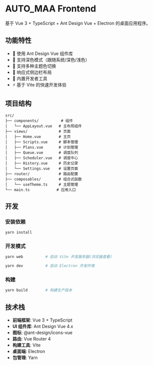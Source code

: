 # AUTO_MAA Frontend

基于 Vue 3 + TypeScript + Ant Design Vue + Electron 的桌面应用程序。

## 功能特性

- 🎨 使用 Ant Design Vue 组件库
- 🌙 支持深色模式（跟随系统/深色/浅色）
- 🎨 支持多种主题色切换
- 📱 响应式侧边栏布局
- 🔧 内置开发者工具
- ⚡ 基于 Vite 的快速开发体验

## 项目结构

```
src/
├── components/          # 组件
│   └── AppLayout.vue   # 主布局组件
├── views/              # 页面
│   ├── Home.vue        # 主页
│   ├── Scripts.vue     # 脚本管理
│   ├── Plans.vue       # 计划管理
│   ├── Queue.vue       # 调度队列
│   ├── Scheduler.vue   # 调度中心
│   ├── History.vue     # 历史记录
│   └── Settings.vue    # 设置页面
├── router/             # 路由配置
├── composables/        # 组合式函数
│   └── useTheme.ts     # 主题管理
└── main.ts            # 应用入口
```

## 开发

### 安装依赖
```bash
yarn install
```

### 开发模式
```bash
yarn web          # 启动 Vite 开发服务器(浏览器查看)

yarn dev          # 启动 Electron 开发环境
```

### 构建
```bash
yarn build        # 构建生产版本
```

## 技术栈

- **前端框架**: Vue 3 + TypeScript
- **UI 组件库**: Ant Design Vue 4.x
- **图标**: @ant-design/icons-vue
- **路由**: Vue Router 4
- **构建工具**: Vite
- **桌面端**: Electron
- **包管理**: Yarn
